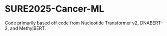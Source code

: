 # SURE2025-Cancer-ML

Code primarily based off code from Nucleotide Transformer v2, DNABERT-2, and MethylBERT. 
